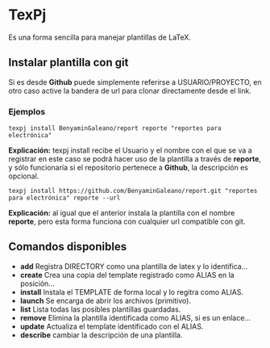 # TexPj

Es una forma sencilla para manejar plantillas de LaTeX.

## Instalar plantilla con git

Si es desde **Github** puede simplemente referirse a USUARIO/PROYECTO, en otro
caso active la bandera de url para clonar directamente desde el link.

### Ejemplos

```
texpj install BenyaminGaleano/report reporte "reportes para electrónica"
```


**Explicación:** texpj install recibe el Usuario y el nombre con el que se va a registrar
en este caso se podrá hacer uso de la plantilla a través de **reporte**, y sólo funcionaría si el
repositorio pertenece a **Github**, la descripción es opcional.

```
texpj install https://github.com/BenyaminGaleano/report.git "reportes para electrónica" reporte --url
```

**Explicación:** al igual que el anterior instala la plantilla con el nombre **reporte**, pero esta forma funciona con cualquier url compatible con git.


## Comandos disponibles

  * **add**      Registra DIRECTORY como una plantilla de latex y lo identifica...
  * **create**   Crea una copia del template registrado como ALIAS en la posición...
  * **install**  Instala el TEMPLATE de forma local y lo regitra como ALIAS.
  * **launch**   Se encarga de abrir los archivos (primitivo).
  * **list**     Lista todas las posibles plantillas guardadas.
  * **remove**   Elimina la plantilla identificada como ALIAS, si es un enlace...
  * **update**   Actualiza el template identificado con el ALIAS.
  * **describe** cambiar la descripción de una plantilla.


